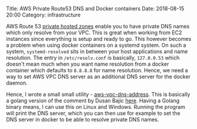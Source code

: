 Title: AWS Private Route53 DNS and Docker containers
Date: 2018-08-15 20:00
Category: infrastructure

AWS Route 53 [private hosted zones](https://docs.aws.amazon.com/Route53/latest/DeveloperGuide/hosted-zones-private.html) 
enable you to have private DNS names which only resolve from your VPC. This is great
when working from EC2 instances since everything is setup and ready to go. This however becomes a problem when using
docker containers on a systemd system. On such a system, `systemd-resolved` sits in between your host applications
and name resolution. The entry in `/etc/resolv.conf` is basically, `127.0.0.53` which doesn't mean much when you want
name resolution from a docker container which defaults to `8.8.8.8` for name resolution. Hence, we need a way to set
AWS VPC DNS server as an additional DNS server for the docker daemon.

Hence, I wrote a small small utility - [aws-vpc-dns-address](https://github.com/amitsaha/aws-vpc-dns-address). 
This is basically a golang version of the comment by Dusan Bajic [here](https://stackoverflow.com/questions/39100395/getting-the-dns-ip-used-within-an-aws-vpc). Having a Golang binary means, I can use this on Linux and Windows.  Running the program will print the 
DNS server, which you can then use for example to set the DNS server in docker to be able to resolve private DNS names.
